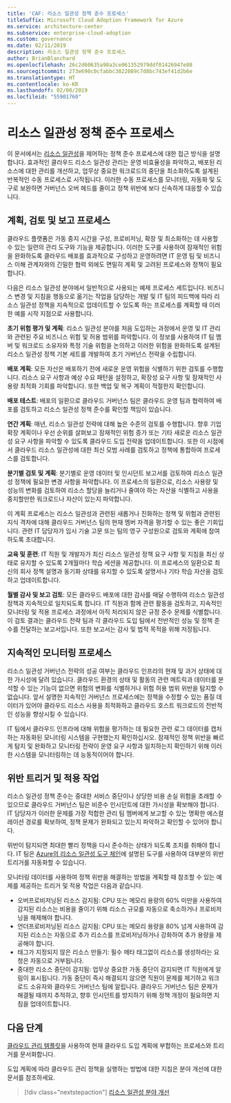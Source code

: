 ```yaml
---
title: 'CAF: 리소스 일관성 정책 준수 프로세스'
titleSuffix: Microsoft Cloud Adoption Framework for Azure
ms.service: architecture-center
ms.subservice: enterprise-cloud-adoption
ms.custom: governance
ms.date: 02/11/2019
description: 리소스 일관성 정책 준수 프로세스
author: BrianBlanchard
ms.openlocfilehash: 26c2d60635a98a3ce061352979ddf01426947e08
ms.sourcegitcommit: 273e690c0cfabbc3822089c7d8bc743ef41d2b6e
ms.translationtype: HT
ms.contentlocale: ko-KR
ms.lasthandoff: 02/08/2019
ms.locfileid: "55901760"
---
```

# <a name="resource-consistency-policy-compliance-processes"></a>리소스 일관성 정책 준수 프로세스

이 문서에서는 [리소스 일관성](./overview.md)을 제어하는 정책 준수 프로세스에 대한 접근 방식을 설명합니다. 효과적인 클라우드 리소스 일관성 관리는 운영 비효율성을 파악하고, 배포된 리소스에 대한 관리를 개선하고, 업무상 중요한 워크로드의 중단을 최소화하도록 설계된 반복적인 수동 프로세스로 시작됩니다. 이러한 수동 프로세스를 모니터링, 자동화 및 도구로 보완하면 거버넌스 오버 헤드를 줄이고 정책 위반에 보다 신속하게 대응할 수 있습니다.

## <a name="planning-review-and-reporting-processes"></a>계획, 검토 및 보고 프로세스

클라우드 플랫폼은 가동 중지 시간을 구성, 프로비저닝, 확장 및 최소화하는 데 사용할 수 있는 일련의 관리 도구와 기능을 제공합니다. 이러한 도구를 사용하여 잠재적인 위험을 완화하도록 클라우드 배포를 효과적으로 구성하고 운영하려면 IT 운영 팀 및 비즈니스 이해 관계자와의 긴밀한 협력 외에도 면밀히 계획 및 고려된 프로세스와 정책이 필요합니다.

다음은 리소스 일관성 분야에서 일반적으로 사용되는 예제 프로세스 세트입니다. 비즈니스 변경 및 지침을 행동으로 옮기는 작업을 담당하는 개발 및 IT 팀의 피드백에 따라 리소스 일관성 정책을 지속적으로 업데이트할 수 있도록 하는 프로세스를 계획할 때 이러한 예를 시작 지점으로 사용합니다.

**초기 위험 평가 및 계획**: 리소스 일관성 분야를 처음 도입하는 과정에서 운영 및 IT 관리와 관련된 주요 비즈니스 위험 및 허용 범위를 파악합니다. 이 정보를 사용하여 IT 팀 멤버 및 워크로드 소유자와 특정 기술 위험을 논의하고 이러한 위험을 완화하도록 설계된 리소스 일관성 정책 기본 세트를 개발하여 초기 거버넌스 전략을 수립합니다.

**배포 계획**: 모든 자산은 배포하기 전에 새로운 운영 위험을 식별하기 위한 검토를 수행합니다. 리소스 요구 사항과 예상 수요 패턴을 설정하고, 확장성 요구 사항 및 잠재적인 사용량 최적화 기회를 파악합니다. 또한 백업 및 복구 계획이 적절한지 확인합니다.

**배포 테스트**: 배포의 일환으로 클라우드 거버넌스 팀은 클라우드 운영 팀과 협력하여 배포를 검토하고 리소스 일관성 정책 준수를 확인할 책임이 있습니다.

**연간 계획**: 매년, 리소스 일관성 전략에 대해 높은 수준의 검토를 수행합니다. 향후 기업 확장 계획이나 우선 순위를 살펴보고 잠재적인 위험 증가 또는 기타 새로운 리소스 일관성 요구 사항을 파악할 수 있도록 클라우드 도입 전략을 업데이트합니다. 또한 이 시점에서 클라우드 리소스 일관성에 대한 최신 모범 사례를 검토하고 정책에 통합하여 프로세스를 검토합니다.

**분기별 검토 및 계획**: 분기별로 운영 데이터 및 인시던트 보고서를 검토하여 리소스 일관성 정책에 필요한 변경 사항을 파악합니다. 이 프로세스의 일환으로, 리소스 사용량 및 성능의 변화를 검토하여 리소스 할당을 늘리거나 줄여야 하는 자산을 식별하고 사용을 중지할만한 워크로드나 자산이 있는지 파악합니다.

이 계획 프로세스는 리소스 일관성과 관련된 새롭거나 진화하는 정책 및 위험과 관련된 지식 격차에 대해 클라우드 거버넌스 팀의 현재 멤버 자격을 평가할 수 있는 좋은 기회입니다. 관련 IT 담당자가 임시 기술 고문 또는 팀의 영구 구성원으로 검토와 계획에 참여하도록 초대합니다.

**교육 및 훈련**: IT 직원 및 개발자가 최신 리소스 일관성 정책 요구 사항 및 지침을 최신 상태로 유지할 수 있도록 2개월마다 학습 세션을 제공합니다. 이 프로세스의 일환으로 최신의 회사 정책 설명과 동기화 상태를 유지할 수 있도록 설명서나 기타 학습 자산을 검토하고 업데이트합니다.

**월별 감사 및 보고 검토**: 모든 클라우드 배포에 대한 감사를 매달 수행하여 리소스 일관성 정책과 지속적으로 일치되도록 합니다. IT 직원과 함께 관련 활동을 검토하고, 지속적인 모니터링 및 적용 프로세스 과정에서 아직 처리되지 않은 규정 준수 문제를 식별합니다. 이 검토 결과는 클라우드 전략 팀과 각 클라우드 도입 팀에서 전반적인 성능 및 정책 준수를 전달하는 보고서입니다. 또한 보고서는 감사 및 법적 목적을 위해 저장됩니다.

## <a name="ongoing-monitoring-processes"></a>지속적인 모니터링 프로세스

리소스 일관성 거버넌스 전략의 성공 여부는 클라우드 인프라의 현재 및 과거 상태에 대한 가시성에 달려 있습니다. 클라우드 환경의 상태 및 활동의 관련 메트릭과 데이터를 분석할 수 있는 기능이 없으면 위험의 변화를 식별하거나 위험 허용 범위 위반을 탐지할 수 없습니다. 앞서 설명한 지속적인 거버넌스 프로세스에는 정책을 수정할 수 있는 품질 데이터가 있어야 클라우드 리소스 사용을 최적화하고 클라우드 호스트 워크로드의 전반적인 성능을 향상시킬 수 있습니다.

IT 팀에서 클라우드 인프라에 대해 위험을 평가하는 데 필요한 관련 로그 데이터를 캡처하는 자동화된 모니터링 시스템을 구현했는지 확인하십시오. 잠재적인 정책 위반을 빠르게 탐지 및 완화하고 모니터링 전략이 운영 요구 사항과 일치하는지 확인하기 위해 이러한 시스템을 모니터링하는 데 능동적이어야 합니다.

## <a name="violation-triggers-and-enforcement-actions"></a>위반 트리거 및 적용 작업

리소스 일관성 정책 준수는 중대한 서비스 중단이나 상당한 비용 손실 위험을 초래할 수 있으므로 클라우드 거버넌스 팀은 비준수 인시던트에 대한 가시성을 확보해야 합니다. IT 담당자가 이러한 문제를 가장 적합한 관리 팀 멤버에게 보고할 수 있는 명확한 에스컬레이션 경로를 확보하여, 정책 문제가 완화되고 있는지 파악하고 확인할 수 있어야 합니다.  

위반이 탐지되면 최대한 빨리 정책을 다시 준수하는 상태가 되도록 조치를 취해야 합니다. IT 팀은 [Azure의 리소스 일관성 도구 체인](toolchain.md)에 설명된 도구를 사용하여 대부분의 위반 트리거를 자동화할 수 있습니다.

모니터링 데이터를 사용하여 정책 위반을 해결하는 방법을 계획할 때 참조할 수 있는 예제를 제공하는 트리거 및 적용 작업은 다음과 같습니다.

- 오버프로비저닝된 리소스 감지됨: CPU 또는 메모리 용량의 60% 미만을 사용하여 감지된 리소스는 비용을 줄이기 위해 리소스 규모를 자동으로 축소하거나 프로비저닝을 해제해야 합니다.
- 언더프로비저닝된 리소스 감지됨: CPU 또는 메모리 용량을 80% 넘게 사용하여 감지된 리소스는 자동으로 추가 리소스를 프로비저닝하거나 강화하여 추가 용량을 제공해야 합니다.
- 태그가 지정되지 않은 리소스 만들기: 필수 메타 태그없이 리소스를 생성하라는 요청은 자동으로 거부됩니다.
- 중대한 리소스 중단이 감지됨: 업무상 중요한 가동 중단이 감지되면 IT 직원에게 알림이 표시됩니다. 가동 중단이 즉시 해결되지 않으면 직원이 문제를 제기하고 워크로드 소유자와 클라우드 거버넌스 팀에 알립니다. 클라우드 거버넌스 팀은 문제가 해결될 때까지 추적하고, 향후 인시던트를 방지하기 위해 정책 개정이 필요하면 지침을 업데이트합니다.

## <a name="next-steps"></a>다음 단계

[클라우드 관리 템플릿](./template.md)을 사용하여 현재 클라우드 도입 계획에 부합하는 프로세스와 트리거를 문서화합니다.

도입 계획에 따라 클라우드 관리 정책을 실행하는 방법에 대한 지침은 분야 개선에 대한 문서를 참조하세요.

> [!div class="nextstepaction"]
> [리소스 일관성 분야 개선](./discipline-improvement.md)
